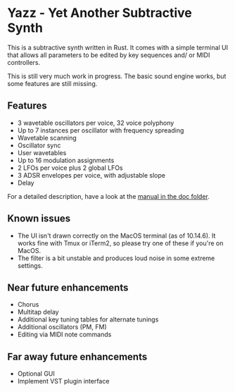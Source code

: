 # Yazz - Yet Another Subtractive Synth

This is a subtractive synth written in Rust. It comes with a simple terminal
UI that allows all parameters to be edited by key sequences and/ or MIDI
controllers.

This is still very much work in progress. The basic sound engine works, but
some features are still missing.

## Features

- 3 wavetable oscillators per voice, 32 voice polyphony
- Up to 7 instances per oscillator with frequency spreading
- Wavetable scanning
- Oscillator sync
- User wavetables
- Up to 16 modulation assignments
- 2 LFOs per voice plus 2 global LFOs
- 3 ADSR envelopes per voice, with adjustable slope
- Delay

For a detailed description, have a look at the [manual in the doc folder](docs/manual.md).

## Known issues

- The UI isn't drawn correctly on the MacOS terminal (as of 10.14.6). It works
  fine with Tmux or iTerm2, so please try one of these if you're on MacOS.
- The filter is a bit unstable and produces loud noise in some extreme
  settings.

## Near future enhancements

- Chorus
- Multitap delay
- Additional key tuning tables for alternate tunings
- Additional oscillators (PM, FM)
- Editing via MIDI note commands

## Far away future enhancements

- Optional GUI
- Implement VST plugin interface
